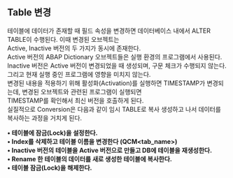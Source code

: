 ## Table 변경
테이블에 데이터가 존재할 때 필드 속성을 변경하면 데이터베이스 내에서 ALTER TABLE이 수행된다. 이때 변경된
오브젝트는 <br>
Active, Inactive 버전의 두 가지가 동시에 존재한다. <br>
Active 버전의 ABAP Dictionary 오브젝트들은 실행 환경의 프로그램에서 사용된다. <br>
Inactive 버전은 Active 버전이 변경되었을 때 생성되며, 구문 체크가 수행되지 않는다. <br>
그리고 현재 실행 중인 프로그램에 영향을 미치지 않는다. <br>
변경된 내용을 적용하기 위해 활성화(Activation)를 실행하면 TIMESTAMP가 변경되는데, 변경된 오브젝트와 관련된 프로그램이 실행되면 <br>
TIMESTAMP를 확인해서 최신 버전을 호출하게 된다. <br>
실질적으로 Conversion은 다음과 같이 임시 TABLE로 복사 생성하고 나서 데이터를 복사하는 과정을 거치게 된다.

**• 테이블에 잠금(Lock)을 설정한다.** <br>
**• Index를 삭제하고 테이블 이름을 변경한다 (QCM<tab_name>)** <br>
**• Inactive 버전의 테이블을 Active 버전으로 만들고 DB에 테이블을 재생성한다.** <br>
**• Rename 한 테이블의 데이터를 새로 생성한 테이블에 복사한다.** <br>
**• 테이블 잠금(Lock)을 해제한다.** <br>